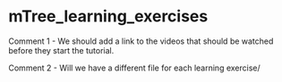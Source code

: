 # mTree_learning_exercises

Comment 1 - We should add a link to the videos that should be watched before they start the tutorial.

Comment 2 - Will we have a different file for each learning exercise/
